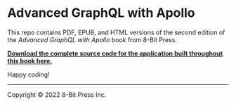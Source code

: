 # Advanced GraphQL with Apollo

This repo contains PDF, EPUB, and HTML versions of the second edition of the _Advanced GraphQL with Apollo_ book from 8-Bit Press.

**[Download the complete source code for the application built throughout this book here.](https://github.com/8bitpress/advanced-graphql-source-code-v2)**

Happy coding!

---

Copyright © 2022 8-Bit Press Inc.

